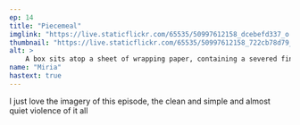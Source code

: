 ```yaml
---
ep: 14
title: "Piecemeal"
imglink: "https://live.staticflickr.com/65535/50997612158_dcebefd337_o.jpg"
thumbnail: "https://live.staticflickr.com/65535/50997612158_722cb78d79_q.jpg"
alt: >
    A box sits atop a sheet of wrapping paper, containing a severed finger resting on a bed of cotton. Above is written the episode title, "Piecemeal", and below is a card reading "Lee Rentoul for immediate consideration"
name: "Miria"
hastext: true
---
```

I just love the imagery of this episode, the clean and simple and almost quiet violence of it all